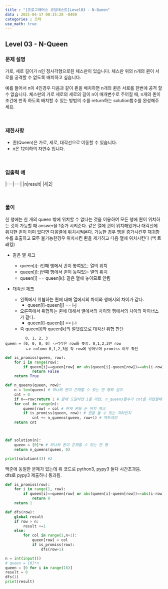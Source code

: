 ```yaml
---
title : "[프로그래머스 코딩테스트]Level03 - N-Queen"
data : 2021-04-17 00:15:28 -0400
categories : 코테
use_math: true
---
```

## Level 03 - N-Queen
### 문제 설명
가로, 세로 길이가 n인 정사각형으로된 체스판이 있습니다. 체스판 위의 n개의 퀸이 서로를 공격할 수 없도록 배치하고 싶습니다.

예를 들어서 n이 4인경우 다음과 같이 퀸을 배치하면 n개의 퀸은 서로를 한번에 공격 할 수 없습니다.
체스판의 가로 세로의 세로의 길이 n이 매개변수로 주어질 때, n개의 퀸이 조건에 만족 하도록 배치할 수 있는 방법의 수를 return하는 solution함수를 완성해주세요.

<br>

### 제한사항
- 퀸(Queen)은 가로, 세로, 대각선으로 이동할 수 있습니다.
- n은 12이하의 자연수 입니다.
<br>

### 입출력 예
|---|---|
|n|result|
|4|2|

<br>

### 풀이
한 행에는 한 개의 queen 밖에 위치할 수 없다는 것을 이용하여
모든 행에 퀸이 위치하는 것이 가능할 때 answer을 1증가 시켜준다.
같은 열에 퀸이 위치해있거나 대각선에 위치한 퀸이 이미 있다면 다음열에 위치시켜본다. 
가능한 경우 행을 증가시킨후 재귀함수를 호출하고 모두 불가능한경우 위치시킨 퀸을 제거하고 
다음 열에 위치시킨다 (백 트래킹)

- 같은 열 체크
    - queen[i]: i번째 행에서 퀸이 놓여있는 열의 위치
    - queen[j]: j번째 행에서 퀸이 놓여있는 열의 위치
    - queen[i] == queen[k]: 같은 열에 놓이므로 안됨

- 대각선 체크
    - 왼쪽에서 위협하는 퀸에 대해 열에서의 차이와 행에서의 차이가 같다.
        - queen[i]-queen[j] == i-j
    - 오른쪽에서 위협하는 퀸에 대해서 열에서의 차이와 행에서의 차이의 마이너스가 같다.
        - queen[i]-queen[j] == j-i
    - 즉 queen[i]와 queen[k]의 절댓값으로 대각선 위협 판단

```
	     0, 1, 2, 3
queen = [0, 0, 0, 0] ->각각은 row를 뜻함. 0,1,2,3번 row
	     ㄴ> column 0,1,2,3을 각 row에 넣어보며 promiss 여부 확인
```

```python
def is_promiss(queen, row):
    for i in range(row):
        if queen[i]==queen[row] or abs(queen[i]-queen[row])==abs(i-row):
            return False
    return True

def n_queens(queen, row):
    n = len(queen) # 하나의 퀸이 존재할 수 있는 한 행의 길이
    cnt = 0
    if n==row:return 1 # 끝에 도달하면 1을 리턴, n_queens함수가 cnt를 리턴할때 더해짐
    for col in range(n):
        queen[row] = col # 현재 퀸을 둔 위치 체크
        if is_promiss(queen, row): # 퀸을 둘 수 있는 자리인지
            cnt += n_queens(queen, row+1) # 백트레킹
    return cnt



def solution(n):
    queen = [0]*n # 하나의 퀸이 존재할 수 있는 한 행
    return n_queens(queen, 0)

print(solution(4)) #2
```

백준에 동일한 문제가 있는데 위 코드로 python3, pypy3 둘다 시간초과뜸.  
dfs로 pypy3 제출하니 통과됨.  

```python
def is_promiss(row):
    for i in range(1, row):
        if queen[i]==queen[row] or abs(queen[i]-queen[row])==abs(i-row):
            return 0
    return 1

def dfs(row):
    global result
    if row > n:
        result +=1
    else:
        for col in range(1,n+1):
            queen[row] = col
            if is_promiss(row):
                dfs(row+1)

n = int(input())
# queen = [0]*n
queen = [0 for i in range(16)]
result = 0
dfs(1)
print(result)

```